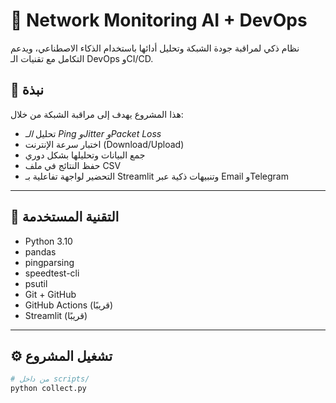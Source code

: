 # 🚦 Network Monitoring AI + DevOps

نظام ذكي لمراقبة جودة الشبكة وتحليل أدائها باستخدام الذكاء الاصطناعي، ويدعم التكامل مع تقنيات الـ DevOps وCI/CD.

## 📌 نبذة

هذا المشروع يهدف إلى مراقبة الشبكة من خلال:

- تحليل *الـ Ping وJitter وPacket Loss*
- اختبار سرعة الإنترنت (Download/Upload)
- جمع البيانات وتحليلها بشكل دوري
- حفظ النتائج في ملف CSV
- التحضير لواجهة تفاعلية بـ Streamlit وتنبيهات ذكية عبر Email وTelegram

---

## 🧠 التقنية المستخدمة

- Python 3.10
- pandas
- pingparsing
- speedtest-cli
- psutil
- Git + GitHub
- GitHub Actions (قريبًا)
- Streamlit (قريبًا)

---

## ⚙ تشغيل المشروع

```bash
# من داخل scripts/
python collect.py 